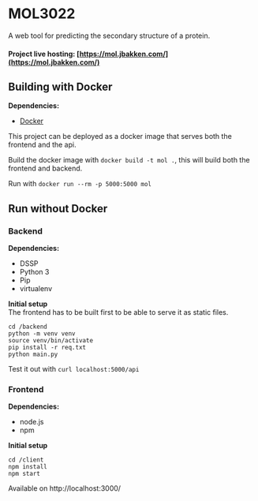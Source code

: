 # MOL3022
A  web tool for predicting the secondary structure of a protein.

#### Project live hosting: [https://mol.jbakken.com/](https://mol.jbakken.com/) 


## Building with Docker

**Dependencies:**
- [Docker](https://www.docker.com/get-started)

This project can be deployed as a docker image that serves both the frontend and the api.

Build the docker image with `docker build -t mol .`, this will build both the frontend and backend.

Run with `docker run --rm -p 5000:5000 mol`

## Run without Docker

### Backend
**Dependencies:**
- DSSP
- Python 3
- Pip
- virtualenv

**Initial setup**
<br/>
The frontend has to be built first to be able to serve it as static files.
```
cd /backend
python -m venv venv
source venv/bin/activate
pip install -r req.txt
python main.py
```
Test it out with `curl localhost:5000/api`

### Frontend
**Dependencies:**
- node.js
- npm

**Initial setup**
```
cd /client
npm install
npm start
```
Available on http://localhost:3000/

